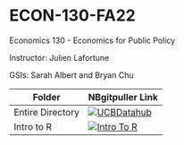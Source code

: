 # ECON-130-FA22
Economics 130 - Economics for Public Policy

Instructor: Julien Lafortune

GSIs: Sarah Albert and Bryan Chu

| Folder  | NBgitpuller Link  |  
|---|---|
| Entire Directory | [![UCBDatahub](https://img.shields.io/badge/Launch-UCB%20Datahub-blue.svg)](https://r.datahub.berkeley.edu/hub/user-redirect/git-pull?repo=https%3A%2F%2Fgithub.com%2Fds-modules%2FECON-130-FA22&urlpath=tree%2FECON-130-FA22%2F) |
| Intro to R | [![Intro To R](https://img.shields.io/badge/Launch-UCB%20Datahub-blue.svg)](https://r.datahub.berkeley.edu/hub/user-redirect/git-pull?repo=https%3A%2F%2Fgithub.com%2Fds-modules%2FECON-130-FA22&branch=main&urlpath=tree%2FECON-130-FA22%2FIntroToR) |
